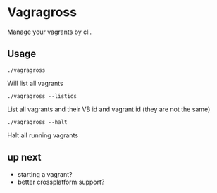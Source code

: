 # Vagragross

Manage your vagrants by cli.

## Usage

`./vagragross`

Will list all vagrants

`./vagragross --listids`

List all vagrants and their VB id and vagrant id (they are not the same)

`./vagragross --halt`

Halt all running vagrants

## up next

- starting a vagrant?
- better crossplatform support?